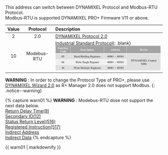 This address can switch between DYNAMIXEL Protocol and Modbus-RTU Protocol.  
Modbus-RTU is supported DYNAMIXEL PRO+ Firmware V11 or above.

| Value |  Protocol   | Description                                                                                           |
|:-----:|:-----------:|:------------------------------------------------------------------------------------------------------|
|   2   |     2.0     | [DYNAMIXEL Protocol 2.0]                                                                              |
|  10   | Modebus-RTU | [Industrial Standard Protocol]{: .blank}<br>![](/assets/images/dxl/pro_plus/protocol_mode_modbus.png) |

[DYNAMIXEL Protocol 2.0]: /docs/en/dxl/protocol2/
[Industrial Standard Protocol]: http://modbus.org/docs/PI_MBUS_300.pdf

**WARNING** : In order to change the Protocol Type of PRO+, please use [DYNAMIXEL Wizard 2.0](/docs/en/software/dynamixel/dynamixel_wizard2/) as R+ Manager 2.0 does not support Modbus.
{: .notice--warning}

{% capture warn01 %}
**WARNING** : Modebus-RTU dose not support the next data below.    
[Return Delay Time(9)](#return-delay-time9)  
[Secondary ID(12)](#secondary-id12)  
[Status Return Level(516)](#status-return-level516)  
[Registered Instruction(517)](#registered-instruction517)  
[Indirect Address](#indirect-address)  
[Indirect Data](#indirect-data)
{% endcapture %}
<div class="notice--warning">{{ warn01 | markdownify }}</div>

